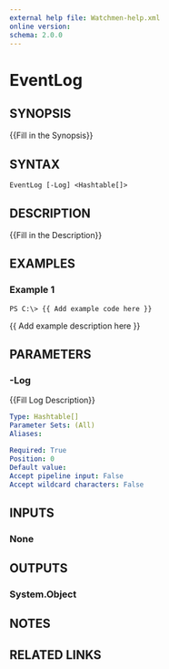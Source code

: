 ```yaml
---
external help file: Watchmen-help.xml
online version: 
schema: 2.0.0
---
```


# EventLog
## SYNOPSIS
{{Fill in the Synopsis}}

## SYNTAX

```
EventLog [-Log] <Hashtable[]>
```

## DESCRIPTION
{{Fill in the Description}}

## EXAMPLES

### Example 1
```
PS C:\> {{ Add example code here }}
```

{{ Add example description here }}

## PARAMETERS

### -Log
{{Fill Log Description}}

```yaml
Type: Hashtable[]
Parameter Sets: (All)
Aliases: 

Required: True
Position: 0
Default value: 
Accept pipeline input: False
Accept wildcard characters: False
```

## INPUTS

### None


## OUTPUTS

### System.Object

## NOTES

## RELATED LINKS

